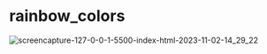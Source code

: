 # rainbow_colors
![screencapture-127-0-0-1-5500-index-html-2023-11-02-14_29_22](https://github.com/prince-kalariya/rainbow_colors/assets/144786526/b574c8ba-8c1b-42b3-a909-189524e63656)
